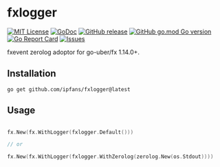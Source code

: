 # fxlogger

[![MIT License](https://img.shields.io/github/license/ipfans/fxlogger)](https://github.com/ipfans/fxlogger/blob/main/LICENSE)
[![GoDoc](http://godoc.org/github.com/ipfans/fxlogger?status.svg)](http://godoc.org/github.com/ipfans/fxlogger)
[![GitHub release](https://img.shields.io/github/v/release/ipfans/fxlogger)](https://github.com/ipfans/fxlogger/releases)
[![GitHub go.mod Go version](https://img.shields.io/github/go-mod/go-version/ipfans/fxlogger)](https://github.com/ipfans/fxlogger/blob/main/go.mod)
[![Go Report Card](https://goreportcard.com/badge/github.com/ipfans/fxlogger)](https://goreportcard.com/report/github.com/ipfans/fxlogger)
[![Issues](https://img.shields.io/github/issues/ipfans/fxlogger)](https://github.com/ipfans/fxlogger/issues)

fxevent zerolog adoptor for go-uber/fx 1.14.0+.

## Installation

```
go get github.com/ipfans/fxlogger@latest
```

## Usage

```go

fx.New(fx.WithLogger(fxlogger.Default()))

// or

fx.New(fx.WithLogger(fxlogger.WithZerolog(zerolog.New(os.Stdout))))
```

